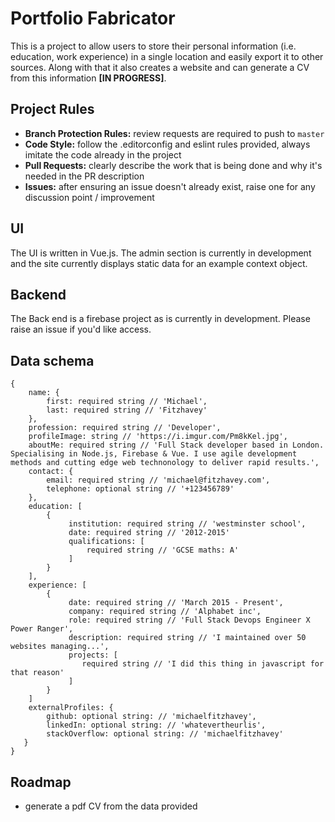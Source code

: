 # Portfolio Fabricator

This is a project to allow users to store their personal information (i.e. education, work experience) in a single location and easily export it to other sources. Along with that it also creates a website and can generate a CV from this information **[IN PROGRESS]**.

## Project Rules
- **Branch Protection Rules:** review requests are required to push to `master`
- **Code Style:** follow the .editorconfig and eslint rules provided, always imitate the code already in the project
- **Pull Requests:** clearly describe the work that is being done and why it's needed in the PR description
- **Issues:** after ensuring an issue doesn't already exist, raise one for any discussion point / improvement

## UI
The UI is written in Vue.js. The admin section is currently in development and the site currently displays static data for an example context object.

## Backend
The Back end is a firebase project as is currently in development. Please raise an issue if you'd like access.

## Data schema

```
{
    name: {
        first: required string // 'Michael',
        last: required string // 'Fitzhavey'
    },
    profession: required string // 'Developer',
    profileImage: string // 'https://i.imgur.com/Pm8kKel.jpg',
    aboutMe: required string // 'Full Stack developer based in London. Specialising in Node.js, Firebase & Vue. I use agile development methods and cutting edge web technonology to deliver rapid results.',
    contact: {
        email: required string // 'michael@fitzhavey.com',
        telephone: optional string // '+123456789'
    },
    education: [
        {
             institution: required string // 'westminster school',
             date: required string // '2012-2015'
             qualifications: [
                 required string // 'GCSE maths: A'
             ]
        }
    ],
    experience: [
        {
             date: required string // 'March 2015 - Present',
             company: required string // 'Alphabet inc',
             role: required string // 'Full Stack Devops Engineer X Power Ranger',
             description: required string // 'I maintained over 50 websites managing...',
             projects: [
                required string // 'I did this thing in javascript for that reason'
             ]
        }  
    ]
    externalProfiles: {
        github: optional string: // 'michaelfitzhavey',
        linkedIn: optional string: // 'whatevertheurlis',
        stackOverflow: optional string: // 'michaelfitzhavey'
   }
}
```
## Roadmap
- generate a pdf CV from the data provided

